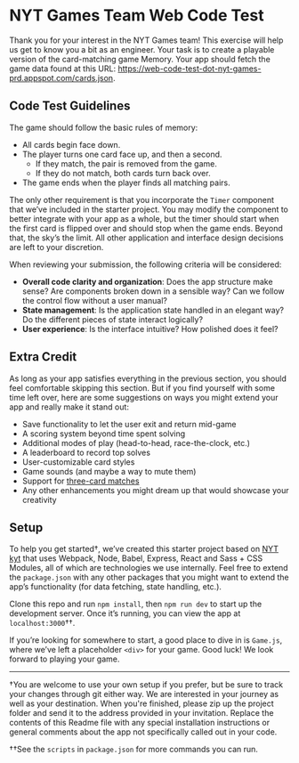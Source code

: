 # NYT Games Team Web Code Test

Thank you for your interest in the NYT Games team! This exercise will help us get to know you a bit as an engineer. Your task is to create a playable version of the card-matching game Memory. Your app should fetch the game data found at this URL: https://web-code-test-dot-nyt-games-prd.appspot.com/cards.json.


## Code Test Guidelines
The game should follow the basic rules of memory:
* All cards begin face down.
* The player turns one card face up, and then a second.
  * If they match, the pair is removed from the game.
  * If they do not match, both cards turn back over.
* The game ends when the player finds all matching pairs.

The only other requirement is that you incorporate the `Timer` component that we’ve included in the starter project. You may modify the component to better integrate with your app as a whole, but the timer should start when the first card is flipped over and should stop when the game ends. Beyond that, the sky’s the limit. All other application and interface design decisions are left to your discretion.

When reviewing your submission, the following criteria will be considered:
- **Overall code clarity and organization**: Does the app structure make sense? Are components broken down in a sensible way? Can we follow the control flow without a user manual?
- **State management**: Is the application state handled in an elegant way? Do the different pieces of state interact logically?
- **User experience**: Is the interface intuitive? How polished does it feel?

## Extra Credit
As long as your app satisfies everything in the previous section, you should feel comfortable skipping this section. But if you find yourself with some time left over, here are some suggestions on ways you might extend your app and really make it stand out:
- Save functionality to let the user exit and return mid-game
- A scoring system beyond time spent solving
- Additional modes of play (head-to-head, race-the-clock, etc.)
- A leaderboard to record top solves
- User-customizable card styles
- Game sounds (and maybe a way to mute them)
- Support for [three-card matches](https://web-code-test-dot-nyt-games-prd.appspot.com/triples.json)
- Any other enhancements you might dream up that would showcase your creativity

## Setup
To help you get started†, we’ve created this starter project based on [NYT kyt](https://github.com/NYTimes/kyt) that uses Webpack, Node, Babel, Express, React and Sass + CSS Modules, all of which are technologies we use internally. Feel free to extend the `package.json` with any other packages that you might want to extend the app’s functionality (for data fetching, state handling, etc.).

Clone this repo and run `npm install`, then `npm run dev` to start up the development server. Once it’s running, you can view the app at `localhost:3000`††.

If you’re looking for somewhere to start, a good place to dive in is `Game.js`, where we’ve left a placeholder `<div>` for your game. Good luck! We look forward to playing your game.

---

†You are welcome to use your own setup if you prefer, but be sure to track your changes through git either way. We are interested in your journey as well as your destination. When you're finished, please zip up the project folder and send it to the address provided in your invitation. Replace the contents of this Readme file with any special installation instructions or general comments about the app not specifically called out in your code.

††See the `scripts` in `package.json` for more commands you can run.
